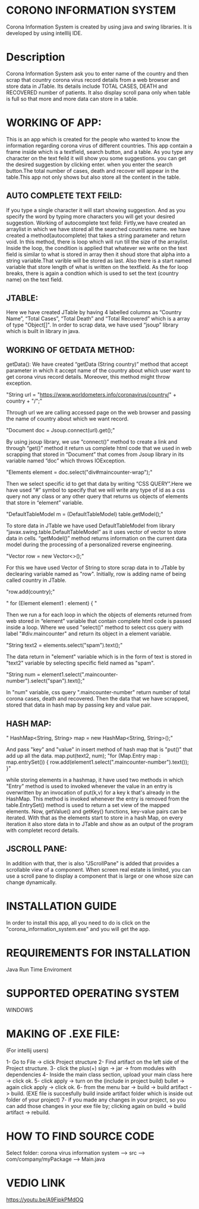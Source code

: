 # CORONO INFORMATION SYSTEM
Corona Information System is created by using java and swing libraries. It is developed by using intelllij IDE.

# Description
Corona Information System ask you to enter name of the country and then scrap that country corona virus record details from a web browser and store data in JTable. Its details include TOTAL CASES, DEATH and RECOVERED number of patients.
It also display scroll pana only when table is full so that more and more data can store in a table. 

# WORKING OF APP:
This is an app which is created for the people who wanted to know the information
regarding corona virus of different countries. 
This app contain a frame inside which is a textfield, search button, and a table.
As you type any character on the text feild it will show you some suggestions.
you can get the desired suggestion by clicking enter.
when you enter the search button.The total number of cases, death and recover will
appear in the table.This app not only shows but also store all the content in the table.

## AUTO COMPLETE TEXT FEILD:
If you type a single character it will start showing suggestion.
And as you specify the word by typing more characters you will get 
your desired suggestion.
Working of autocomplete text feild:
Firtly,we have created an arraylist in which we have stored all the searched countries name.
we have created a method(autocomplete) that takes a string parameter and return void.
In this method, there is loop which will run till the size of the arraylist.
Inside the loop, the condition is applied that whatever we write on the text field 
is similar to what is stored in array then it shoud store that alpha into a string variable.That varible will be stored as last. 
Also there is a start named variable that store length of what is written on the textfield.
As the for loop breaks, there is again a condtion which is used to set the text (country name) on the text field. 


## JTABLE:
Here we have created JTable by having 4 labelled columns as “Country Name”, “Total Cases”, 
“Total Death” and “Total Recovered” which is a array of type "Object[]".
In order to scrap data, we have used “jsoup” library which is built in library in java.


## WORKING OF GETDATA METHOD:
getData():
We have created “getData (String country)” method that accept parameter in which it accept
name of the country about which user want to get corona virus record details. Moreover, this 
method might throw exception. 

"String url = "https://www.worldometers.info/coronavirus/country/" + country + "/";"   

Through url we are calling accessed page on the web browser and passing the name of country 
about which we want record.

  "Document doc = Jsoup.connect(url).get();"

By using jsoup library, we use “connect()” method to create a link and through “get()” method 
it return us complete html code that we used in web scrapping that stored in “Document” that 
comes from Jsoup library in its variable named “doc” which throws IOException.

 "Elements element = doc.select("div#maincounter-wrap");"
  
Then we select specific id to get that data by writing “CSS QUERY”.Here we have used “#” symbol
to specify that we will write any type of id as a css query not any class or any other query
that returns us objects of elements that store in “element” variable.

 "DefaultTableModel m = (DefaultTableModel) table.getModel();" 

To store data in JTable we have used DefaultTableModel from library “javax.swing.table.DefaultTableModel” 
as it uses vector of vector to store data in cells. “getModel()” method returns information on
the current data model during the processing of a personalized reverse engineering. 

 "Vector<String> row = new Vector<>();"

For this we have used Vector of String to store scrap data in to JTable by declearing variable 
named as "row". Initially, row is adding name of being called country in JTable.

"row.add(country);"

 " for (Element element1 : element) { "

Then we run a for each loop in which the objects of elements returned from web stored in “element” variable 
that contain complete html code is passed inside a loop. Where we used "select()" method to 
select css query with label "#div.maincounter" and return its object in a element variable. 

"String text2 = elements.select("spam").text();"

The data return in "element" variable which is in the form of text is stored in "text2" variable
by selecting specific field named as "spam".

"String num = element1.select(".maincounter-number").select("span").text();"

In "num" variable, css query ".maincounter-number" return number of total corona cases, death and recovered. 
Then the data that we have scrapped, stored that data in hash map by passing key and value pair.

## HASH MAP:
" HashMap<String, String> map = new HashMap<String, String>();"

And pass "key" and "value" in insert method of hash map that is "put()" that add up all the data.
map.put(text2, num);
"for (Map.Entry map : map.entrySet()) {
        row.add(element1.select(".maincounter-number").text());
}"

while storing elements in a hashmap, it have used two methods in which "Entry" method is used 
to invoked whenever the value in an entry is overwritten by an invocation of put(k,v) for a 
key k that's already in the HashMap. This method is invoked whenever the entry is removed from 
the table.EntrySet() method is used to return a set view of the mapped elements. Now, getValue() and getKey() functions, key-value pairs can be iterated. With that as the elements start to store in a hash Map, on every iteration it also store data in to JTable and show as an output of the program with completet record details.

## JSCROLL PANE:
In addition with that, ther is also "JScrollPane" is added that provides a scrollable view of 
a component. When screen real estate is limited, you can use a scroll pane to display a 
component that is large or one whose size can change dynamically.

# INSTALLATION GUIDE
In order to install this app, all you need to do is click on the "corona_information_system.exe" and you will get the app.

# REQUIREMENTS FOR INSTALLATION
Java Run Time Enviroment

# SUPPORTED OPERATING SYSTEM
WINDOWS

# MAKING OF .EXE FILE:
(For intellij users)

1- Go to File -> click Project structure
2- Find artifact on the left side of the Project structure.
3- click the plus(+) sign -> jar -> from modules with dependencies
4- Inside the main class section, upload your main class here -> click ok.
5- click apply -> turn on the (include in project build) bullet -> again click apply -> click ok.
6- from the menu bar -> build -> build artifact -> build.
(EXE file is succesfully build inside artifact folder which is inside out folder of your project)
7- if you made any changes in your project, so you can add those changes in your exe file by;
clicking again on build -> build artifact -> rebuild.

# HOW TO FIND SOURCE CODE
Select folder: corona virus information system --> src --> com/company/myPackage --> Main.java

# VEDIO LINK
https://youtu.be/A9FipkPMdOQ



